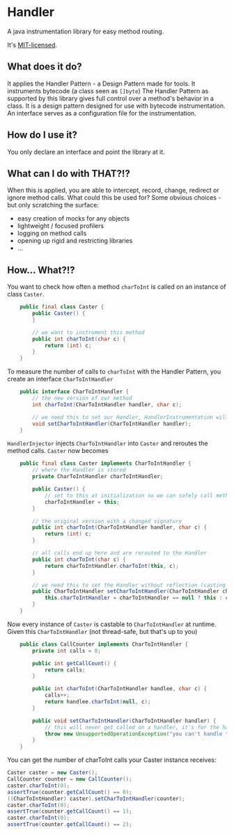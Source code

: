 # Handler

A java instrumentation library for easy method routing.

It's [MIT-licensed](https://github.com/jatronizer/handler/LICENSE).

## What does it do?

It applies the Handler Pattern - a Design Pattern made for tools. It instruments bytecode (a class seen as `[]byte`)
The Handler Pattern as supported by this library gives full control over a method's behavior in a class.
It is a design pattern designed for use with bytecode instrumentation.
An interface serves as a configuration file for the instrumentation.

## How do I use it?

You only declare an interface and point the library at it.

## What can I do with THAT?!?

When this is applied, you are able to intercept, record, change, redirect or ignore method calls. What could this be used for? Some obvious choices - but only scratching the surface:
 * easy creation of mocks for any objects
 * lightweight / focused profilers
 * logging on method calls
 * opening up rigid and restricting libraries
 * ...

## How... What?!?

You want to check how often a method `charToInt` is called on an instance of class `Caster`.

```java
	public final class Caster {
		public Caster() {
		}

		// we want to instrument this method
		public int charToInt(char c) {
			return (int) c;
		}
	}
```

To measure the number of calls to `charToInt` with the Handler Pattern, you create an interface `CharToIntHandler`

```java
	public interface CharToIntHandler {
		// the new version of our method
		int charToInt(CharToIntHandler handler, char c);

		// we need this to set our Handler, HandlerInstrumentation will create this
		void setCharToIntHandler(CharToIntHandler handler);
	}
```

`HandlerInjector` injects `CharToIntHandler` into `Caster` and reroutes the method calls. `Caster` now becomes

```java
	public final class Caster implements CharToIntHandler {
	    // where the Handler is stored
		private CharToIntHandler charToIntHandler;

		public Caster() {
			// set to this at initialization so we can safely call methods
			charToIntHandler = this;
		}

		// the original version with a changed signature
		public int charToInt(CharToIntHandler handler, char c) {
			return (int) c;
		}

		// all calls end up here and are rerouted to the Handler
		public int charToInt(char c) {
			return charToIntHandler.charToInt(this, c);
		}

		// we need this to set the Handler without reflection (casting only)
		public CharToIntHandler setCharToIntHandler(CharToIntHandler charToIntHandler) {
			this.charToIntHandler = charToIntHandler == null ? this : charToIntHandler;
		}
	}
```

Now every instance of `Caster` is castable to `CharToIntHandler` at runtime. Given this `CharToIntHandler` (not thread-safe, but that's up to you)

```java
	public class CallCounter implements CharToIntHandler {
		private int calls = 0;

		public int getCallCount() {
			return calls;
		}

		public int charToInt(CharToIntHandler handlee, char c) {
			calls++;
			return handlee.charToInt(null, c);
		}

		public void setCharToIntHandler(CharToIntHandler handler) {
			// this will never get called on a handler, it's for the handlee
			throw new UnsupportedOperationException("you can't handle this!");
		}
	}
```

You can get the number of charToInt calls your Caster instance receives:

```java
Caster caster = new Caster();
CallCounter counter = new CallCounter();
caster.charToInt(0);
assertTrue(counter.getCallCount() == 0);
((CharToIntHandler) caster).setCharToIntHandler(counter);
caster.charToInt(0);
assertTrue(counter.getCallCount() == 1);
caster.charToInt(0);
assertTrue(counter.getCallCount() == 2);
```